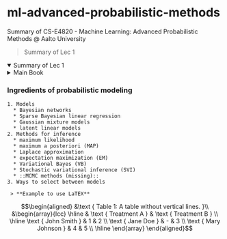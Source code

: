 # ml-advanced-probabilistic-methods
Summary of CS-E4820 - Machine Learning: Advanced Probabilistic Methods @ Aalto University

> Summary of Lec 1
<details open>
<summary>Summary of Lec 1</summary>

     
<details>
  <summary>Main Book</summary>
  
<img src="https://encrypted-tbn2.gstatic.com/images?q=tbn:ANd9GcTjEMSPtUWUY7xJ2n8mNUOr1RWajGqEGcZyJNjGtqtW5WMgor-m" alt="Bishop"
               style="width:200px;" />
</details>
     
   ### Ingredients of probabilistic modeling

    1. Models
      * Bayesian networks
      * Sparse Bayesian linear regression
      * Gaussian mixture models
      * latent linear models
    2. Methods for inference
      * maximum likelihood
      * maximum a posteriori (MAP)
      * Laplace approximation
      * expectation maximization (EM)
      * Variational Bayes (VB)
      * Stochastic variational inference (SVI)
      * ::MCMC methods (missing)::
    3. Ways to select between models
     
     > **Example to use LaTEX**
     
$$\begin{aligned}
&\text { Table 1: A table without vertical lines. }\\
&\begin{array}{lcc}
\hline & \text { Treatment A } & \text { Treatment B } \\
\hline \text { John Smith } & 1 & 2 \\
\text { Jane Doe } & - & 3 \\
\text { Mary Johnson } & 4 & 5 \\
\hline
\end{array}
\end{aligned}$$


  
</details>

